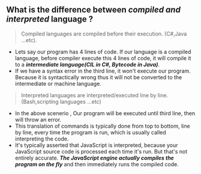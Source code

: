 ## What is the difference between _compiled and interpreted_ language ?

> Compiled languages are compiled before their execution. (C#,Java ...etc).

- Lets say our program has 4 lines of code. If our language is a compiled language, before compiler execute this 4 lines of code, it will compile it to a ***intermediate language(CIL in C#, Bytecode in Java)***. 
- If we have a syntax error in the third line, it won't execute our program. Because it is syntactically wrong thus it will not be converted to the intermediate or machine language.

> Interpreted languages are interpreted/executed line by line.(Bash,scripting languages ...etc)

- In the above scenerio , Our program will be executed until third line, then will throw an error.
- This translation of commands is typically done from top to bottom, line by line, every time the program is run, which is usually called interpreting the code.
- It's typically asserted that JavaScript is interpreted, because your JavaScript source code is processed each time it's run. But that's not entirely accurate. ***The JavaScript engine actually compiles the program on the fly*** and then immediately runs the compiled code.
